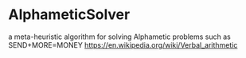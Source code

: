 # AlphameticSolver

a meta-heuristic algorithm for solving Alphametic problems such as SEND+MORE=MONEY
https://en.wikipedia.org/wiki/Verbal_arithmetic
